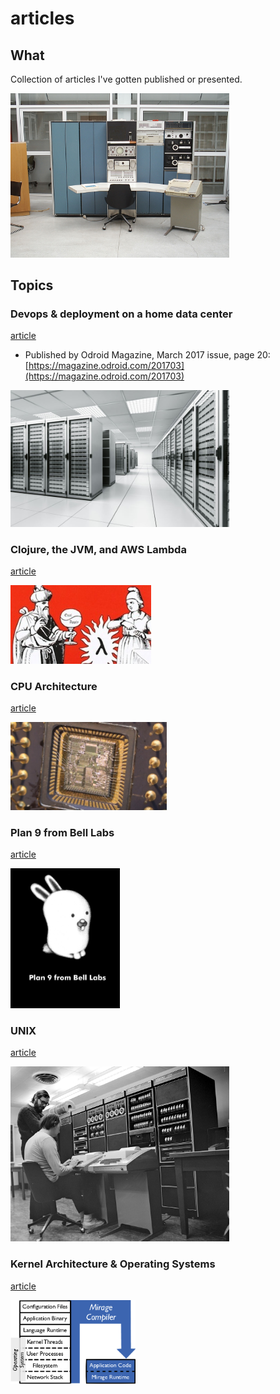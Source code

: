 # articles

## What

Collection of articles I've gotten published or presented.

<img src='./lib/pdp7.jpeg' width=350>

## Topics

### Devops & deployment on a home data center
[article](./odroid/deployment.md)
- Published by Odroid Magazine, March 2017 issue, page 20: [https://magazine.odroid.com/201703](https://magazine.odroid.com/201703)

<img src='./lib/data_center.jpg' width=350>

### Clojure, the JVM, and AWS Lambda
[article](./talks/clojure_aws_lambda.md)

<img src='./lib/eval-apply.jpg' width=225>

### CPU Architecture
[article](./talks/cpu_architecture.md)

<img src='./lib/processor-die.jpg' width=250>

### Plan 9 from Bell Labs
[article](./talks/plan9.md)

<img src='./lib/plan9bunnyblack.jpg' width=175>

### UNIX
[article](./talks/unix.md)

<img src='./lib/k&r-pdp11.jpg' width=350>

### Kernel Architecture & Operating Systems
[article](./talks/kernel_architecture.md)

<img src='/lib/unikernel.png' width=200>
